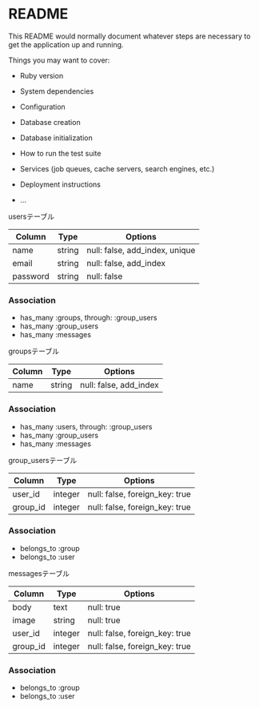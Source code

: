 # README

This README would normally document whatever steps are necessary to get the
application up and running.

Things you may want to cover:

* Ruby version

* System dependencies

* Configuration

* Database creation

* Database initialization

* How to run the test suite

* Services (job queues, cache servers, search engines, etc.)

* Deployment instructions

* ...

usersテーブル

|Column|Type|Options|
|------|----|-------|
|name|string|null: false, add_index, unique|
|email|string|null: false, add_index|
|password|string|null: false|

### Association
- has_many :groups, through: :group_users
- has_many :group_users
- has_many :messages

groupsテーブル

|Column|Type|Options|
|------|----|-------|
|name|string|null: false, add_index|

### Association
- has_many :users, through: :group_users
- has_many :group_users
- has_many :messages

group_usersテーブル

|Column|Type|Options|
|------|----|-------|
|user_id|integer|null: false, foreign_key: true|
|group_id|integer|null: false, foreign_key: true|

### Association
- belongs_to :group
- belongs_to :user

messagesテーブル

|Column|Type|Options|
|------|----|-------|
|body|text|null: true|
|image|string|null: true|
|user_id|integer|null: false, foreign_key: true|
|group_id|integer|null: false, foreign_key: true|

### Association
- belongs_to :group
- belongs_to :user
